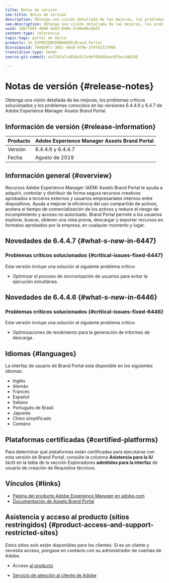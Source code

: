```yaml
---
title: Notas de versión
seo-title: Notas de versión
description: Obtenga una visión detallada de las mejoras, los problemas críticos solucionados y los problemas conocidos en las versiones 6.4.4.6 y 6.4.7 de Adobe Experience Manager Assets Brand Portal.
seo-description: Obtenga una visión detallada de las mejoras, los problemas críticos solucionados y los problemas conocidos en las versiones 6.4.4.6 y 6.4.7 de Adobe Experience Manager Assets Brand Portal.
uuid: 3d6ffb6f-4608-4e83-8486-5c90e06cdb43
content-type: referencia
topic-tags: portal de marca
products: SG_EXPERIENCEMANAGER/Brand_Portal
discoiquuid: 79ebb9fc-385c-48a8-979e-374f42517988
translation-type: tm+mt
source-git-commit: aa710fa7c482be517e9df0b0ddaac0fbeca90265

---
```



# Notas de versión {#release-notes}

Obtenga una visión detallada de las mejoras, los problemas críticos solucionados y los problemas conocidos en las versiones 6.4.4.6 y 6.4.7 de Adobe Experience Manager Assets Brand Portal.

## Información de versión {#release-information}

| Producto | Adobe Experience Manager Assets Brand Portal |
|---|---|
| Versión | 6.4.4.6 y 6.4.4.7 |
| Fecha | Agosto de 2019 |

## Información general {#overview}

Recursos Adobe Experience Manager (AEM) Assets Brand Portal le ayuda a adquirir, controlar y distribuir de forma segura recursos creativos aprobados a terceros externos y usuarios empresariales internos entre dispositivos. Ayuda a mejorar la eficiencia del uso compartido de activos, acelera el tiempo de comercialización de los activos y reduce el riesgo de incumplimiento y acceso no autorizado. Brand Portal permite a los usuarios explorar, buscar, obtener una vista previa, descargar y exportar recursos en formatos aprobados por la empresa, en cualquier momento y lugar.

## Novedades de 6.4.4.7 {#what-s-new-in-6447}

### Problemas críticos solucionados {#critical-issues-fixed-6447}

Esta versión incluye una solución al siguiente problema crítico:

* Optimizar el proceso de sincronización de usuarios para evitar la ejecución simultánea.

## Novedades de 6.4.4.6 {#what-s-new-in-6446}

### Problemas críticos solucionados {#critical-issues-fixed-6446}

Esta versión incluye una solución al siguiente problema crítico:

* Optimizaciones de rendimiento para la generación de informes de descarga.

## Idiomas {#languages}

La interfaz de usuario de Brand Portal está disponible en los siguientes idiomas:

* Inglés
* Alemán
* Francés
* Español
* Italiano
* Portugués de Brasil
* Japonés
* Chino simplificado
* Coreano

## Plataformas certificadas {#certified-platforms}

Para determinar qué plataformas están certificadas para ejecutarse con esta versión de Brand Portal, consulte la columna **Asistencia para la IU** táctil en la tabla de la sección Exploradores **admitidos para la interfaz** de usuario de creación de Requisitos [](https://helpx.adobe.com/experience-manager/6-4/sites/deploying/using/technical-requirements.html)técnicos.

## Vínculos {#links}

* [Página del producto Adobe Experience Manager en adobe.com](http://www.adobe.com/in/marketing-cloud/experience-manager.html)
* [Documentación de Assets Brand Portal](https://helpx.adobe.com/experience-manager/brand-portal/user-guide.html)

## Asistencia y acceso al producto (sitios restringidos) {#product-access-and-support-restricted-sites}

Estos sitios solo están disponibles para los clientes. Si es un cliente y necesita acceso, póngase en contacto con su administrador de cuentas de Adobe.

* [](https://daycare.day.com) Acceso [al producto](https://login.marketing.adobe.com)

* [Servicio de atención al cliente de Adobe](https://helpx.adobe.com/contact.html)

